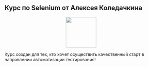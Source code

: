 ## Курс по Selenium от Алексея Коледачкина

<div id="header" align="center">
  <img src="https://cdn.stepik.net/media/cache/images/courses/188355/cover_OPxxUnL/e2371090b263558250d451c1f46c6672.png" width="100"/>
</div>

Курс создан для тех, кто хочет осуществить качественный старт в направлении автоматизации тестирования!
